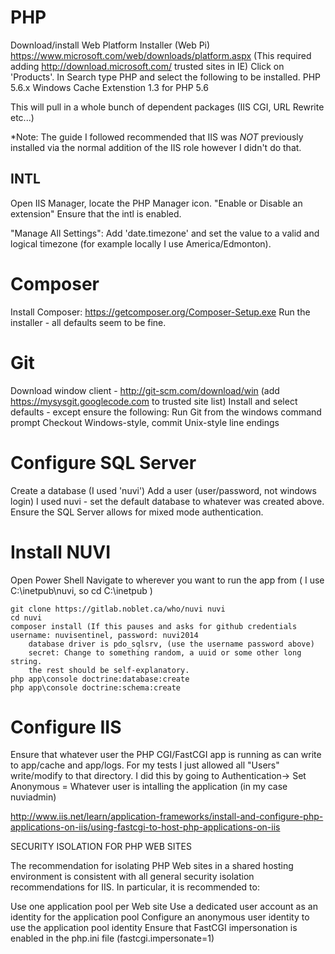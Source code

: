 PHP
===================
Download/install Web Platform Installer (Web Pi) https://www.microsoft.com/web/downloads/platform.aspx
(This required adding http://download.microsoft.com/ trusted sites in IE)
Click on 'Products'. 
In Search type PHP and select the following to be installed.
PHP 5.6.x 
    Windows Cache Extenstion 1.3 for PHP 5.6

This will pull in a whole bunch of dependent packages (IIS CGI, URL Rewrite etc...)

*Note: The guide I followed recommended that IIS was *NOT* previously installed via the normal addition of the IIS role however I didn't do that. 

INTL
----
Open IIS Manager, locate the PHP Manager icon.
"Enable or Disable an extension"
Ensure that the intl is enabled.

"Manage All Settings":
Add 'date.timezone' and set the value to a valid and logical timezone (for example locally I use America/Edmonton).

Composer
===================

Install Composer:
https://getcomposer.org/Composer-Setup.exe
Run the installer - all defaults seem to be fine.

Git
===================
Download window client - http://git-scm.com/download/win (add https://mysysgit.googlecode.com to trusted site list)
Install and select defaults - except ensure the following:
    Run Git from the windows command prompt
    Checkout Windows-style, commit Unix-style line endings

Configure SQL Server
===================
Create a database (I used 'nuvi')
Add a user (user/password, not windows login) I used nuvi - set the default database to whatever was created above.
Ensure the SQL Server allows for mixed mode authentication.

Install NUVI
===================
Open Power Shell
Navigate to wherever you want to run the app from ( I use C:\inetpub\nuvi, so cd C:\inetpub )

```
git clone https://gitlab.noblet.ca/who/nuvi nuvi
cd nuvi
composer install (If this pauses and asks for github credentials username: nuvisentinel, password: nuvi2014
    database driver is pdo_sqlsrv, (use the username password above)
    secret: Change to something random, a uuid or some other long string.
    the rest should be self-explanatory. 
php app\console doctrine:database:create
php app\console doctrine:schema:create
```

Configure IIS
===================
Ensure that whatever user the PHP CGI/FastCGI app is running as can write to app/cache and app/logs. For my tests I just allowed all "Users" write/modify to that directory.
I did this by going to Authentication-> Set Anonymous = Whatever user is intalling the application (in my case nuviadmin)

http://www.iis.net/learn/application-frameworks/install-and-configure-php-applications-on-iis/using-fastcgi-to-host-php-applications-on-iis

SECURITY ISOLATION FOR PHP WEB SITES

The recommendation for isolating PHP Web sites in a shared hosting environment is consistent with all general security isolation recommendations for IIS. In particular, it is recommended to:

Use one application pool per Web site
Use a dedicated user account as an identity for the application pool
Configure an anonymous user identity to use the application pool identity
Ensure that FastCGI impersonation is enabled in the php.ini file (fastcgi.impersonate=1)
